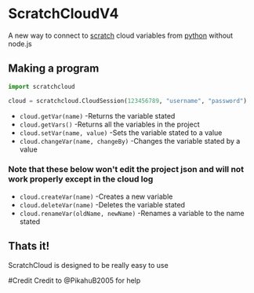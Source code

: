 # ScratchCloudV4
A new way to connect to [scratch](https://scratch.mit.edu) cloud variables from [python](https://www.python.com) without node.js

## Making a program
```python
import scratchcloud

cloud = scratchcloud.CloudSession(123456789, "username", "password")
```

* `cloud.getVar(name)` -Returns the variable stated
* `cloud.getVars()` -Returns all the variables in the project
* `cloud.setVar(name, value)` -Sets the variable stated to a value
* `cloud.changeVar(name, changeBy)` -Changes the variable stated by a value
### Note that these below won't edit the project json and will not work properly except in the cloud log
* `cloud.createVar(name)` -Creates a new variable
* `cloud.deleteVar(name)` -Deletes the variable stated
* `cloud.renameVar(oldName, newName)` -Renames a variable to the name stated

## Thats it!
ScratchCloud is designed to be really easy to use

#Credit
Credit to @PikahuB2005 for help
